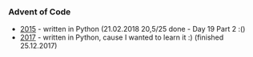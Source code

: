 ### Advent of Code

- [2015](2015) - written in Python (21.02.2018 20,5/25 done - Day 19 Part 2 :()
- [2017](2017) - written in Python, cause I wanted to learn it :) (finished 25.12.2017)
